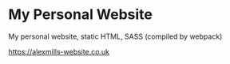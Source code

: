 # My Personal Website

My personal website, static HTML, SASS (compiled by webpack)

https://alexmills-website.co.uk
